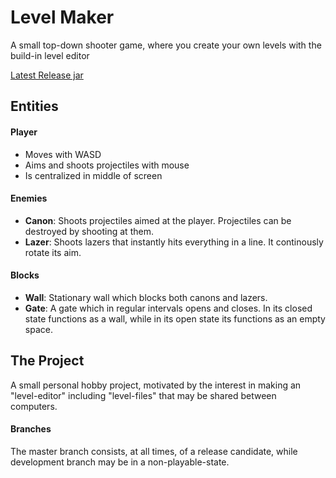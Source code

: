 # Level Maker
A small top-down shooter game, where you create your own levels with the build-in level editor

[Latest Release jar](www.github.com/maltebp/LevelMaker/releases/latest/download/levelMaker.jar)

## Entities
#### Player
- Moves with WASD
- Aims and shoots projectiles with mouse
- Is centralized in middle of screen

#### Enemies
- **Canon**: Shoots projectiles aimed at the player. Projectiles can be destroyed by shooting at them.
- **Lazer**: Shoots lazers that instantly hits everything in a line. It continously rotate its aim.

#### Blocks
- **Wall**: Stationary wall which blocks both canons and lazers.
- **Gate**: A gate which in regular intervals opens and closes. In its closed state functions as a wall, while in its open state its functions as an empty space.


## The Project
A small personal hobby project, motivated by the interest in making an "level-editor" including "level-files" that may be shared between computers.

#### Branches
The master branch consists, at all times, of a release candidate, while development branch may be in a non-playable-state.
